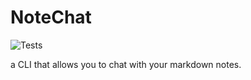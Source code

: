 # NoteChat

![Tests](https://github.com/MykalMachon/NoteChat/actions/workflows/tests.yml/badge.svg)

a CLI that allows you to chat with your markdown notes.
